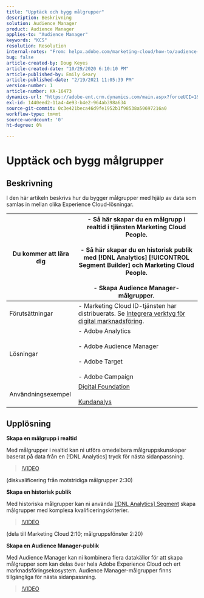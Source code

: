 ```yaml
---
title: "Upptäck och bygg målgrupper"
description: Beskrivning
solution: Audience Manager
product: Audience Manager
applies-to: "Audience Manager"
keywords: "KCS"
resolution: Resolution
internal-notes: "From: helpx.adobe.com/marketing-cloud/how-to/audience-discovery.html"
bug: false
article-created-by: Doug Keyes
article-created-date: "10/29/2020 6:10:10 PM"
article-published-by: Emily Geary
article-published-date: "2/19/2021 11:05:39 PM"
version-number: 1
article-number: KA-16473
dynamics-url: "https://adobe-ent.crm.dynamics.com/main.aspx?forceUCI=1&pagetype=entityrecord&etn=knowledgearticle&id=279bbdfa-111a-eb11-a813-000d3a5937f3"
exl-id: 1440eed2-11a4-4e93-b4e2-964ab398a634
source-git-commit: 0c3e421beca46d9fe1952b1f98538a50697216a0
workflow-type: tm+mt
source-wordcount: '0'
ht-degree: 0%

---
```


# Upptäck och bygg målgrupper

## Beskrivning


I den här artikeln beskrivs hur du bygger målgrupper med hjälp av data som samlas in mellan olika Experience Cloud-lösningar.


| Du kommer att lära dig | - Så här skapar du en målgrupp i realtid i tjänsten Marketing Cloud People.<br><br>- Så här skapar du en historisk publik med [!DNL Analytics] [!UICONTROL Segment Builder] och Marketing Cloud People.<br><br>- Skapa Audience Manager-målgrupper. |
| --- | --- |
| Förutsättningar | - Marketing Cloud ID-tjänsten har distribuerats. Se [Integrera verktyg för digital marknadsföring](https://helpx.adobe.com/marketing-cloud/how-to/tool-integration.html). |
| Lösningar | - Adobe Analytics<br><br>- Adobe Audience Manager<br><br>- Adobe Target<br><br>- Adobe Campaign |
| Användningsexempel | [Digital Foundation](https://helpx.adobe.com/marketing-cloud/how-to/digital-foundation.html)<br><br>[Kundanalys](https://helpx.adobe.com/marketing-cloud/how-to/customer-intelligence.html) |





## Upplösning


<b>Skapa en målgrupp i realtid</b>

Med målgrupper i realtid kan ni utföra omedelbara målgruppskunskaper baserat på data från en [!DNL Analytics] tryck för nästa sidanpassning.




>[!VIDEO](https://video.tv.adobe.com/v/17804t1/)


(diskvalificering från motstridiga målgrupper 2:30)



<b>Skapa en historisk publik</b>

Med historiska målgrupper kan ni använda [[!DNL Analytics] Segment](https://marketing.adobe.com/resources/help/en_US/analytics/segment/) skapa målgrupper med komplexa kvalificeringskriterier.




>[!VIDEO](https://video.tv.adobe.com/v/17805/)


(dela till Marketing Cloud 2:10; målgruppsfönster 2:20)

<b>Skapa en Audience Manager-publik</b>

Med Audience Manager kan ni kombinera flera datakällor för att skapa målgrupper som kan delas över hela Adobe Experience Cloud och ert marknadsföringsekosystem. Audience Manager-målgrupper finns tillgängliga för nästa sidanpassning.




>[!VIDEO](https://video.tv.adobe.com/v/18113t1/)
